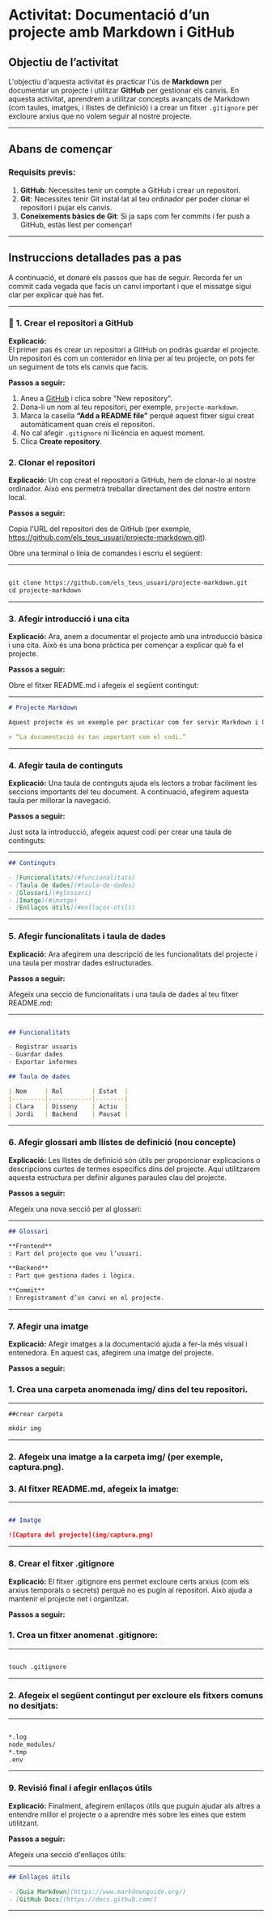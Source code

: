 # Activitat: Documentació d’un projecte amb Markdown i GitHub

## Objectiu de l’activitat

L'objectiu d'aquesta activitat és practicar l'ús de **Markdown** per documentar un projecte i utilitzar **GitHub** per gestionar els canvis. En aquesta activitat, aprendrem a utilitzar concepts avançats de Markdown (com taules, imatges, i llistes de definició) i a crear un fitxer `.gitignore` per excloure arxius que no volem seguir al nostre projecte.

---

## Abans de començar

### Requisits previs:

1. **GitHub**: Necessites tenir un compte a GitHub i crear un repositori.
2. **Git**: Necessites tenir Git instal·lat al teu ordinador per poder clonar el repositori i pujar els canvis.
3. **Coneixements bàsics de Git**: Si ja saps com fer commits i fer push a GitHub, estàs llest per començar!

---

## Instruccions detallades pas a pas

A continuació, et donaré els passos que has de seguir. Recorda fer un commit cada vegada que facis un canvi important i que el missatge sigui clar per explicar què has fet.

---

### 🔹 1. Crear el repositori a GitHub

**Explicació:**  
El primer pas és crear un repositori a GitHub on podràs guardar el projecte. Un repositori és com un contenidor en línia per al teu projecte, on pots fer un seguiment de tots els canvis que facis.

**Passos a seguir:**

1. Aneu a [GitHub](https://github.com) i clica sobre "New repository".
2. Dona-li un nom al teu repositori, per exemple, `projecte-markdown`.
3. Marca la casella **“Add a README file”** perquè aquest fitxer sigui creat automàticament quan creïs el repositori.
4. No cal afegir `.gitignore` ni llicència en aquest moment.
5. Clica **Create repository**.

### 2. Clonar el repositori

**Explicació:**
Un cop creat el repositori a GitHub, hem de clonar-lo al nostre ordinador. Això ens permetrà treballar directament des del nostre entorn local.

**Passos a seguir:**

Copia l'URL del repositori des de GitHub (per exemple, https://github.com/els_teus_usuari/projecte-markdown.git).

Obre una terminal o línia de comandes i escriu el següent:
<hr>

```markdown

git clone https://github.com/els_teus_usuari/projecte-markdown.git
cd projecte-markdown
```

<hr>

### 3. Afegir introducció i una cita

**Explicació:**
Ara, anem a documentar el projecte amb una introducció bàsica i una cita. Això és una bona pràctica per començar a explicar què fa el projecte.

**Passos a seguir:**

Obre el fitxer README.md i afegeix el següent contingut:
<hr>

```markdown
# Projecte Markdown

Aquest projecte és un exemple per practicar com fer servir Markdown i GitHub.

> “La documentació és tan important com el codi.”
```
<hr>

### 4. Afegir taula de continguts

**Explicació:**
Una taula de continguts ajuda els lectors a trobar fàcilment les seccions importants del teu document. A continuació, afegirem aquesta taula per millorar la navegació.

**Passos a seguir:**

Just sota la introducció, afegeix aquest codi per crear una taula de continguts:
<hr>

```markdown
## Continguts

- [Funcionalitats](#funcionalitats)
- [Taula de dades](#taula-de-dades)
- [Glossari](#glossari)
- [Imatge](#imatge)
- [Enllaços útils](#enllaços-útils)
```
<hr>

### 5. Afegir funcionalitats i taula de dades

**Explicació:**
Ara afegirem una descripció de les funcionalitats del projecte i una taula per mostrar dades estructurades.

**Passos a seguir:**

Afegeix una secció de funcionalitats i una taula de dades al teu fitxer README.md:

<hr>

```markdown

## Funcionalitats

- Registrar usuaris
- Guardar dades
- Exportar informes

## Taula de dades

| Nom     | Rol        | Estat  |
|---------|------------|--------|
| Clara   | Disseny    | Actiu  |
| Jordi   | Backend    | Pausat |
```
<hr>

### 6. Afegir glossari amb llistes de definició (nou concepte)

**Explicació:**
Les llistes de definició són útils per proporcionar explicacions o descripcions curtes de termes específics dins del projecte. Aquí utilitzarem aquesta estructura per definir algunes paraules clau del projecte.

**Passos a seguir:**

Afegeix una nova secció per al glossari:
<hr>

```markdown
## Glossari

**Frontend**  
: Part del projecte que veu l’usuari.

**Backend**  
: Part que gestiona dades i lògica.

**Commit**  
: Enregistrament d’un canvi en el projecte.
```
<hr>

### 7. Afegir una imatge

**Explicació:**
Afegir imatges a la documentació ajuda a fer-la més visual i entenedora. En aquest cas, afegirem una imatge del projecte.

**Passos a seguir:**

### 1. Crea una carpeta anomenada img/ dins del teu repositori.

<hr>

```markdown 
##crear carpeta

mkdir img
```
<hr>

### 2. Afegeix una imatge a la carpeta img/ (per exemple, captura.png).

### 3. Al fitxer README.md, afegeix la imatge:

<hr>

```markdown

## Imatge

![Captura del projecte](img/captura.png)
```
<hr>

### 8. Crear el fitxer .gitignore

**Explicació:**
El fitxer .gitignore ens permet excloure certs arxius (com els arxius temporals o secrets) perquè no es pugin al repositori. Això ajuda a mantenir el projecte net i organitzat.

**Passos a seguir:**

### 1. Crea un fitxer anomenat .gitignore:

<hr>

```markdown

touch .gitignore
```
<hr>

### 2. Afegeix el següent contingut per excloure els fitxers comuns no desitjats:

<hr>

```markdown

*.log
node_modules/
*.tmp
.env
```
<hr>

### 9. Revisió final i afegir enllaços útils

**Explicació:**
Finalment, afegirem enllaços útils que puguin ajudar als altres a entendre millor el projecte o a aprendre més sobre les eines que estem utilitzant.

**Passos a seguir:**

Afegeix una secció d'enllaços útils:

<hr>

```markdown
## Enllaços útils

- [Guia Markdown](https://www.markdownguide.org/)
- [GitHub Docs](https://docs.github.com/)
```
<hr>